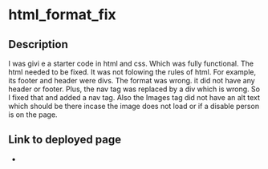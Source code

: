 # html_format_fix

## Description

I was givi e a starter code in html and css. Which was fully functional. The html needed to be fixed. 
It was not folowing the rules of html. For example, its footer and header were divs. The format was wrong.
it did not have any header or footer. Plus, the nav tag was replaced by a div which is wrong. So I fixed
that and added a nav tag. Also the Images tag did not have an alt text which should be there incase the image does not load or
if a disable person is on the page. 

## Link to deployed page


- 
